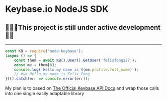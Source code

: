 # Keybase.io NodeJS SDK

## 👷🏽‍♀️This project is still under active development 👷🏽

---

```javascript
const KB = require('node-keybase');
(async () => {
    const them = await KB().User().GetUser('felixfong227');
    const me = them[0];
    console.log(`Hello my name is ${me.profile.full_name}`);
    // #=> Hello my name is Felix Fong
})().catch(err => console.error(err));
```

My plan is to based on [The Official Keybase API Docs](https://keybase.io/docs/api/1.0/call/signup) and wrap those calls into one single easily adaptable library